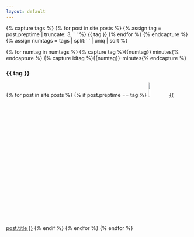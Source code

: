 ```yaml
---
layout: default
---
```

{% capture tags %}
  {% for post in site.posts %}
      {% assign tag = post.preptime | truncate: 3, ' ' %}
      {{ tag }}
  {% endfor %}
{% endcapture %}
{% assign numtags = tags | split:' ' | uniq | sort %}

{% for numtag in numtags %}
{% capture tag %}{{numtag}} minutes{% endcapture %}
{% capture idtag %}{{numtag}}-minutes{% endcapture %}
<h3 id="{{ idtag }}">{{ tag }}</h3>
{% for post in site.posts %}
{% if post.preptime == tag %}
<a href="{{ site.url }}/{{ post.url }}"><img src="{{ site.url }}/images/{{ post.image.thumb }}" width="10%"></a>&nbsp;&nbsp;<a href="{{ site.url }}/{{ post.url }}">{{ post.title }}</a>
{% endif %}
{% endfor %}
{% endfor %}
